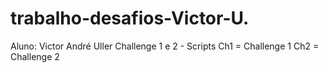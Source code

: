 # trabalho-desafios-Victor-U.
Aluno: Victor André Uller
Challenge 1 e 2 - Scripts
Ch1 = Challenge 1
Ch2 = Challenge 2
